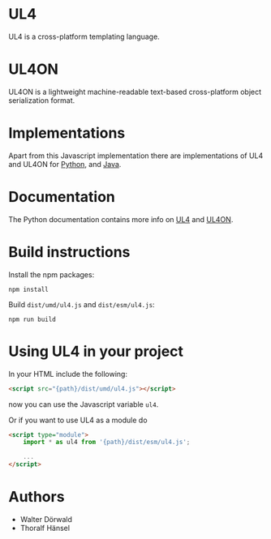 # UL4

UL4 is a cross-platform templating language.


# UL4ON

UL4ON is a lightweight machine-readable text-based cross-platform object
serialization format.


# Implementations

Apart from this Javascript implementation there are implementations of UL4
and UL4ON for [Python](https://github.com/LivingLogic/LivingLogic.Python.xist),
and [Java](https://github.com/LivingLogic/LivingLogic.Java.ul4).


# Documentation

The Python documentation contains more info on
[UL4](http://python.livinglogic.de/UL4.html) and
[UL4ON](http://python.livinglogic.de/UL4ON.html).


# Build instructions

Install the npm packages:

```
npm install
```

Build `dist/umd/ul4.js` and `dist/esm/ul4.js`:

```
npm run build
```


# Using UL4 in your project

In your HTML include the following:

```html
<script src="{path}/dist/umd/ul4.js"></script>
```

now you can use the Javascript variable `ul4`.

Or if you want to use UL4 as a module do

```html
<script type="module">
	import * as ul4 from '{path}/dist/esm/ul4.js';

	...
</script>
```

# Authors

* Walter Dörwald
* Thoralf Hänsel
